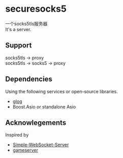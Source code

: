# securesocks5
一个socks5tls服务器  
It's a server.
<br>
## Support
socks5tls -> proxy  
socks5tls -> socks5 -> proxy
<br>
## Dependencies
Using the following services or open-source libraries.

- [glog](https://github.com/google/glog)
- Boost.Asio or standalone Asio

## Acknowlegements
Inspired by 
- [Simple-WebSocket-Server](https://github.com/eidheim/Simple-WebSocket-Server)
- [gameserver](https://github.com/gurka/gameserver)
